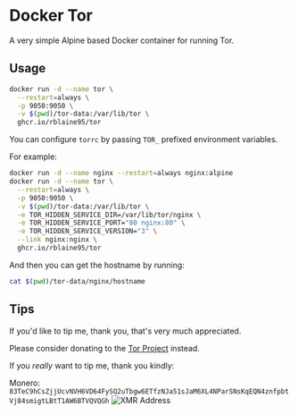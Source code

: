 # Docker Tor

A very simple Alpine based Docker container for running Tor.

## Usage

```sh
docker run -d --name tor \
  --restart=always \
  -p 9050:9050 \
  -v $(pwd)/tor-data:/var/lib/tor \
  ghcr.io/rblaine95/tor
```

You can configure `torrc` by passing `TOR_` prefixed environment variables.

For example:

```sh
docker run -d --name nginx --restart=always nginx:alpine
docker run -d --name tor \
  --restart=always \
  -p 9050:9050 \
  -v $(pwd)/tor-data:/var/lib/tor \
  -e TOR_HIDDEN_SERVICE_DIR=/var/lib/tor/nginx \
  -e TOR_HIDDEN_SERVICE_PORT="80 nginx:80" \
  -e TOR_HIDDEN_SERVICE_VERSION="3" \
  --link nginx:nginx \
  ghcr.io/rblaine95/tor
```

And then you can get the hostname by running:

```sh
cat $(pwd)/tor-data/nginx/hostname
```

## Tips

If you'd like to tip me, thank you, that's very much appreciated.

Please consider donating to the [Tor Project](https://donate.torproject.org) instead.

If you _really_ want to tip me, thank you kindly:

Monero: `83TeC9hCsZjjUcvNVH6VD64FySQ2uTbgw6ETfzNJa51sJaM6XL4NParSNsKqEQN4znfpbtVj84smigtLBtT1AW6BTVQVQGh`
![XMR Address](https://api.qrserver.com/v1/create-qr-code/?data=83TeC9hCsZjjUcvNVH6VD64FySQ2uTbgw6ETfzNJa51sJaM6XL4NParSNsKqEQN4znfpbtVj84smigtLBtT1AW6BTVQVQGh&amp;size=150x150 "83TeC9hCsZjjUcvNVH6VD64FySQ2uTbgw6ETfzNJa51sJaM6XL4NParSNsKqEQN4znfpbtVj84smigtLBtT1AW6BTVQVQGh")
